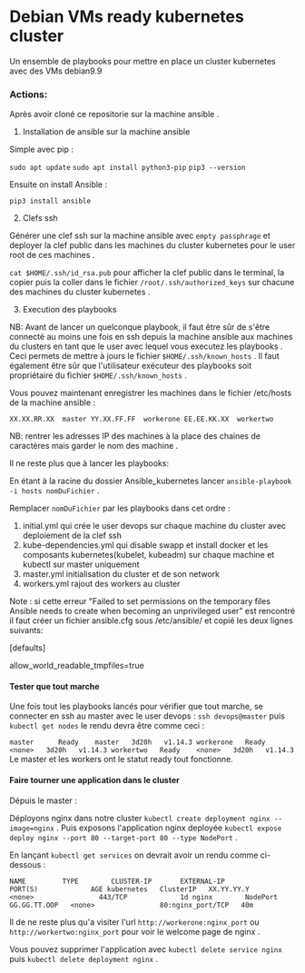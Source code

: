 # Debian VMs ready kubernetes cluster



Un ensemble de playbooks pour mettre en place un cluster kubernetes avec des VMs debian9.9 

### Actions:

Après avoir cloné ce repositorie sur la machine ansible .

1. Installation de ansible sur la machine ansible

Simple avec pip :

`sudo apt update`
`sudo apt install python3-pip`
`pip3 --version`

Ensuite on install Ansible :

`pip3 install ansible`

2. Clefs ssh 

Générer une clef ssh sur la machine ansible avec `empty passphrage` et deployer la clef public dans
les machines du cluster kubernetes pour le user root de ces machines . 

 `cat $HOME/.ssh/id_rsa.pub` pour afficher la clef public dans le terminal, la copier puis la coller dans le
fichier `/root/.ssh/authorized_keys` sur chacune des machines du cluster kubernetes . 

3. Execution des playbooks 

NB: Avant de lancer un quelconque playbook, il faut être sûr de s'être connecté au moins une fois en ssh depuis la machine ansible aux machines du clusters en tant
que le user avec lequel vous executez les playbooks .
Ceci permets de mettre à jours le fichier `$HOME/.ssh/known_hosts` . Il faut également être sûr que l'utilisateur
exécuteur des playbooks soit propriétaire du fichier `$HOME/.ssh/known_hosts` .

Vous pouvez maintenant enregistrer les machines dans le fichier /etc/hosts de la machine ansible :

`
XX.XX.RR.XX  master
YY.XX.FF.FF  workerone
EE.EE.KK.XX  workertwo
`

NB: rentrer les adresses IP des machines à la place des chaines de caractères mais garder le nom des machine .

Il ne reste plus que à lancer les playbooks:

En étant à la racine du dossier Ansible_kubernetes lancer `ansible-playbook -i hosts nomDuFichier` .

Remplacer `nomDuFichier` par les playbooks dans cet ordre :

1. initial.yml  qui crée le user devops sur chaque machine du cluster avec deploiement de la clef ssh
2. kube-dependencies.yml qui disable swapp et install docker et les composants kubernetes(kubelet, kubeadm) sur chaque machine et kubectl sur master uniquement
3. master.yml initialisation du cluster et de son network
4. workers.yml rajout des workers au cluster

Note : si cette erreur "Failed to set permissions on the temporary files Ansible needs to create when becoming an unprivileged user" est rencontré il faut créer un fichier ansible.cfg sous
/etc/ansible/ et copié les deux lignes suivants:

[defaults]

allow_world_readable_tmpfiles=true


#### Tester que tout marche
  
Une fois tout les playbooks lancés pour vérifier que tout marche, se connecter en ssh au master avec le user devops :
`ssh devops@master` puis `kubectl get nodes` le rendu devra être comme ceci :
 
`
master      Ready    master   3d20h   v1.14.3
workerone   Ready    <none>   3d20h   v1.14.3
workertwo   Ready    <none>   3d20h   v1.14.3
`
Le master et les workers ont le statut ready tout fonctionne.

#### Faire tourner une application dans le cluster

Dépuis le master :

Déployons nginx dans notre cluster `kubectl create deployment nginx --image=nginx` .
Puis exposons l'application nginx deployée `kubectl expose deploy nginx --port 80 --target-port 80 --type NodePort` .

En lançant `kubectl get services` on devrait avoir un rendu comme ci-dessous :

`NAME         TYPE        CLUSTER-IP       EXTERNAL-IP           PORT(S)             AGE
kubernetes   ClusterIP   XX.YY.YY.Y        <none>                443/TCP             1d
nginx        NodePort    GG.GG.TT.OOP   <none>                80:nginx_port/TCP   40m`

Il de ne reste plus qu'a visiter l'url `http://workerone:nginx_port` ou `http://workertwo:nginx_port` pour voir le welcome page de nginx .

Vous pouvez supprimer l'application avec `kubectl delete service nginx` puis `kubectl delete deployment nginx` .

